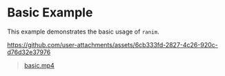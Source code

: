 # Basic Example

This example demonstrates the basic usage of `ranim`.

https://github.com/user-attachments/assets/6cb333fd-2827-4c26-920c-d76d32e37976

> [basic.mp4](../../assets/basic.mp4)
